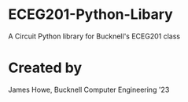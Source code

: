 # ECEG201-Python-Libary
A Circuit Python library for Bucknell's ECEG201 class

# Created by
James Howe, Bucknell Computer Engineering '23
